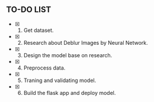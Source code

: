 
## TO-DO LIST

- [x] 1. Get dataset.
- [X] 2. Research about Deblur Images by Neural Network.
- [X] 3. Design the model base on research.
- [X] 4. Preprocess data.
- [X] 5. Traning and validating model.
- [X] 6. Build the flask app and deploy model.
